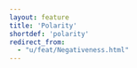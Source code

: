 ```yaml
---
layout: feature
title: 'Polarity'
shortdef: 'polarity'
redirect_from:
  - "u/feat/Negativeness.html"
---
```

<!-- Interlanguage links updated Čt lis 12 09:43:05 CET 2020 -->
